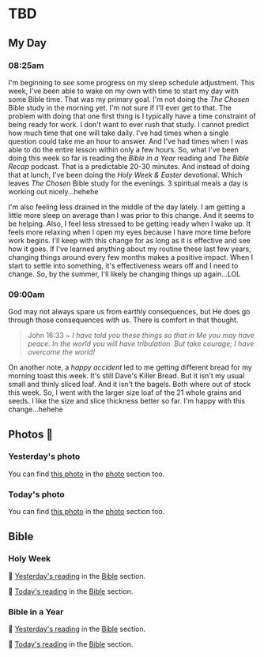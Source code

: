 # TBD

## My Day

### 08:25am

I'm beginning to *see* some progress on my sleep schedule adjustment. This week, I've been able to wake on my own with time to start my day with some Bible time. That was my primary goal. I'm not doing the *The Chosen* Bible study in the morning yet. I'm not sure if I'll ever get to that. The problem with doing that one first thing is I typically have a time constraint of being ready for work. I don't want to ever rush that study. I cannot predict how much time that one will take daily. I've had times when a single question could take me an hour to answer. And I've had times when I was able to do the entire lesson within only a few hours. So, what I've been doing this week so far is reading the *Bible in a Year* reading and *The Bible Recap* podcast. That is a predictable 20-30 minutes. And instead of doing that at lunch, I've been doing the *Holy Week & Easter* devotional. Which leaves *The Chosen* Bible study for the evenings. 3 spiritual meals a day is working out nicely...hehehe

I'm also feeling less drained in the middle of the day lately. I am getting a little more sleep on average than I was prior to this change. And it seems to be helping. Also, I feel less stressed to be getting ready when I wake up. It feels more relaxing when I open my eyes because I have more time before work begins. I'll keep with this change for as long as it is effective and see how it goes. If I've learned anything about my routine these last few years, changing things around every few months makes a positive impact. When I start to settle into something, it's effectiveness wears off and I need to change. So, by the summer, I'll likely be changing things up again...LOL

### 09:00am

God may not always spare us from earthly consequences, but He does go through those consequences *with* us. There is comfort in that thought.

> John 16:33 ~ *I have told you these things so that in Me you may have peace. In the world you will have tribulation. But take courage; I have overcome the world!*

On another note, a *happy accident* led to me getting different bread for my morning toast this week. It's still Dave's Killer Bread. But it isn't my usual small and thinly sliced loaf. And it isn't the bagels. Both where out of stock this week. So, I went with the larger size loaf of the 21 whole grains and seeds. I like the size and slice thickness better so far. I'm happy with this change...hehehe



## Photos 📸

### Yesterday's photo

<!--@include: @/photos/photo-a-day/2025/04/13.md{3,}-->

You can find [this photo](/photos/photo-a-day/2025/04/13) in the [photo](/photos/) section too.

### Today's photo

<!--@include: @/photos/photo-a-day/2025/04/14.md{3,}-->

You can find [this photo](/photos/photo-a-day/2025/04/14) in the [photo](/photos/) section too.

## Bible

### Holy Week

📖 [Yesterday's reading](/bible/plans/holy-week-easter/1) in the [Bible](/bible/) section.

📖 [Today's reading](/bible/plans/holy-week-easter/2) in the [Bible](/bible/) section.

### Bible in a Year

📖 [Yesterday's reading](/bible/plans/bible-in-a-year/04/13) in the [Bible](/bible/) section.

📖 [Today's reading](/bible/plans/bible-in-a-year/04/14) in the [Bible](/bible/) section.